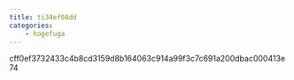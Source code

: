 ```yaml
---
title: ti34ef08dd
categories:
    - hogefuga
---
```

cff0ef3732433c4b8cd3159d8b164063c914a99f3c7c691a200dbac000413e74